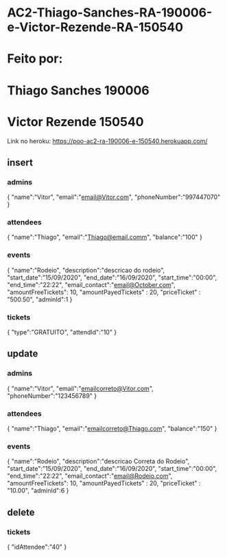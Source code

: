 # AC2-Thiago-Sanches-RA-190006-e-Victor-Rezende-RA-150540


# Feito por:
# Thiago Sanches 190006
# Victor Rezende 150540

Link no heroku:
https://poo-ac2-ra-190006-e-150540.herokuapp.com/


## insert

### admins
{
    "name":"Vitor",
    "email":"email@Vitor.com",
    "phoneNumber":"997447070"
}
### attendees
{
    "name":"Thiago",
    "email":"Thiago@email.comm",
    "balance":"100"
}
### events
{
    "name":"Rodeio",
    "description":"descricao do rodeio",
    "start_date":"15/09/2020",
    "end_date":"16/09/2020",
    "start_time":"00:00",
    "end_time":"22:22",
    "email_contact":"email@October.com",
    "amountFreeTickets": 10,
    "amountPayedTickets" : 20,
    "priceTicket" : "500.50",
    "adminId":1
}
### tickets
{
    "type":"GRATUITO",
    "attendId":"10"
}



## update

### admins
{
    "name":"Vitor",
    "email":"emailcorreto@Vitor.com",
    "phoneNumber":"123456789"
}
### attendees
{
    "name":"Thiago",
    "email":"emailcorreto@Thiago.com",
    "balance":"150"
}
### events
{
    "name":"Rodeio",
    "description":"descricao Correta do Rodeio",
    "start_date":"15/09/2020",
    "end_date":"16/09/2020",
    "start_time":"00:00",
    "end_time":"22:22",
    "email_contact":"email@Rodeio.com",
    "amountFreeTickets": 10,
    "amountPayedTickets" : 20,
    "priceTicket" : "10.00",
    "adminId":6
}



## delete
### tickets
{
    "idAttendee":"40"
}
